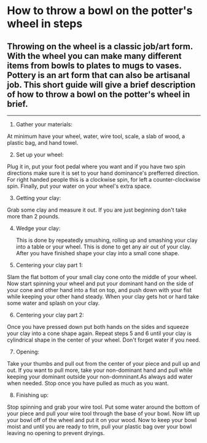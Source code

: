 # How to throw a bowl on the potter's wheel in  steps

## Throwing on the wheel is a classic job/art form. With the wheel you can make many different items from bowls to plates to mugs to vases. Pottery is an art form that can also be artisanal job. This short guide will give a brief description of how to throw a bowl on the potter's wheel in brief.

----

1. Gather your materials:

  At minimum have your wheel, water, wire tool, scale, a slab of wood, a plastic bag, and hand towel.

2. Set up your wheel:

  Plug it in, put your foot pedal where you want and if you have two spin directions make sure it is set to your hand dominance's prefferred direction. For right handed people this is a clockwise spin, for left a counter-clockwise spin. Finally, put your water on your wheel's extra space.

3. Getting your clay:

  Grab some clay and measure it out. If you are just beginning don't take more than 2 pounds.

4. Wedge your clay:

   This is done by repeatedly smushing, rolling up and smashing your clay into a table or your wheel. This is done to get any air out of your clay. After you have finished shape your clay into a small cone shape.

5. Centering your clay part 1:

  Slam the flat bottom of your small clay cone onto the middle of your wheel. Now start spinning your wheel and put your dominant hand on the side of your cone and other hand into a fist on top, and push down with your fist while keeping your other hand steady. When your clay gets hot or hard take some water and splash on your clay.

6. Centering your clay part 2:

  Once you have pressed down put both hands on the sides and squeeze your clay into a cone shape again. Repeat steps 5 and 6 until your clay is cylindrical shape in the center of your wheel. Don't forget water if you need.

7. Opening:

  Take your thumbs and pull out from the center of your piece and pull up and out. If you want to pull more, take your non-dominant hand and pull while keeping your dominant outside your non-domninant.As always add water when needed. Stop once you have pulled as much as you want.

8. Finishing up:

  Stop spinning and grab your wire tool. Put some water around the bottom of your piece and pull your wire tool through the base of your bowl. Now lift up your bowl off of the wheel and put it on your wood. Now to keep your bowl moist and until you are ready to trim, pull your plastic bag over your bowl leaving no opening to prevent dryings.
